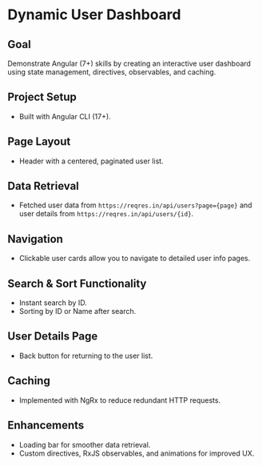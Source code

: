 # Dynamic User Dashboard

## Goal
Demonstrate Angular (7+) skills by creating an interactive user dashboard using state management, directives, observables, and caching.

## Project Setup
- Built with Angular CLI (17+).

## Page Layout
- Header with a centered, paginated user list.

## Data Retrieval
- Fetched user data from `https://reqres.in/api/users?page={page}` and user details from `https://reqres.in/api/users/{id}`.

## Navigation
- Clickable user cards allow you to navigate to detailed user info pages.

## Search & Sort Functionality
- Instant search by ID.
- Sorting by ID or Name after search.

## User Details Page
- Back button for returning to the user list.

## Caching
- Implemented with NgRx to reduce redundant HTTP requests.

## Enhancements
- Loading bar for smoother data retrieval.
- Custom directives, RxJS observables, and animations for improved UX.
